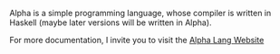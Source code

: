 Alpha is a simple programming language, whose compiler is written in Haskell (maybe later
versions will be written in Alpha). 

For more documentation, I invite you to visit the [Alpha Lang Website][alpha-lang]

[alpha-lang]: http://www.alpha-lang.info/ "Alpha"
